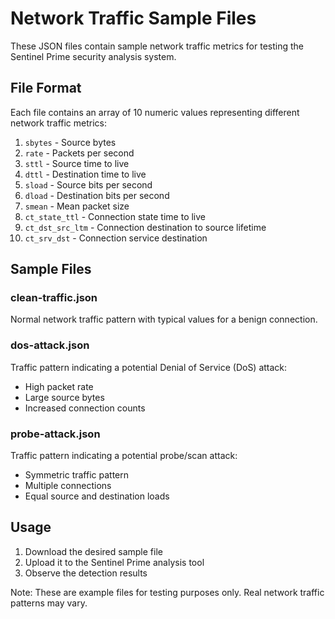 # Network Traffic Sample Files

These JSON files contain sample network traffic metrics for testing the Sentinel Prime security analysis system.

## File Format
Each file contains an array of 10 numeric values representing different network traffic metrics:

1. `sbytes` - Source bytes
2. `rate` - Packets per second
3. `sttl` - Source time to live
4. `dttl` - Destination time to live
5. `sload` - Source bits per second
6. `dload` - Destination bits per second
7. `smean` - Mean packet size
8. `ct_state_ttl` - Connection state time to live
9. `ct_dst_src_ltm` - Connection destination to source lifetime
10. `ct_srv_dst` - Connection service destination

## Sample Files

### clean-traffic.json
Normal network traffic pattern with typical values for a benign connection.

### dos-attack.json
Traffic pattern indicating a potential Denial of Service (DoS) attack:
- High packet rate
- Large source bytes
- Increased connection counts

### probe-attack.json
Traffic pattern indicating a potential probe/scan attack:
- Symmetric traffic pattern
- Multiple connections
- Equal source and destination loads

## Usage
1. Download the desired sample file
2. Upload it to the Sentinel Prime analysis tool
3. Observe the detection results

Note: These are example files for testing purposes only. Real network traffic patterns may vary. 